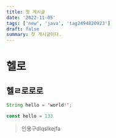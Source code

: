 ```yaml
---
title: 첫 게시글
date: '2022-11-05'
tags: ['new', 'java', 'tag2494820923']
draft: false
summary: 첫 게시글이다.
---
```


# 헬로

## 헬ㄹ로로로

```java
String hello = 'world!';
```

```javascript
const hello = 133
```

> 인용구dlqslkejfa
